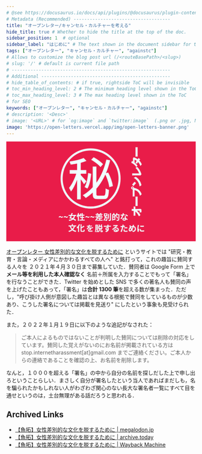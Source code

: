 ```yaml
---
# @see https://docusaurus.io/docs/api/plugins/@docusaurus/plugin-content-docs#markdown-front-matter
# Metadata (Recommended) ------------------------------------
title: "オープンレター/キャンセル・カルチャーを考える"
hide_title: true # Whether to hide the title at the top of the doc.
sidebar_position: 1  # optional
sidebar_label: "はじめに" # The text shown in the document sidebar for this document
tags: ["オープンレター", "キャンセル・カルチャー", "againstc"]
# Allows to customize the blog post url (/<routeBasePath>/<slug>)
# slug: '/' # default is current file path
# -----------------------------------------------------------
# Additional ------------------------------------------------
# hide_table_of_contents: # if true, rightside ToC will be invisible
# toc_min_heading_level: 2 # The minimum heading level shown in the ToC
# toc_max_heading_level: 3 # The max heading level shown in the ToC
# for SEO
keywords: ["オープンレター", "キャンセル・カルチャー", "againstc"]
# description: '<Desc>'
# image: '<URL>' # for `og:image` and `twitter:image`  (.png or .jpg, NOT .svg)
image: 'https://open-letters.vercel.app/img/open-letters-banner.png'
---
```


[![オープンレター 女性差別的な文化を脱するために](/img/open-letters-banner.png)](https://sites.google.com:443/view/againstm/home)

[オープンレター 女性差別的な文化を脱するために](https://sites.google.com/view/againstm/home) というサイトでは "研究・教育・言論・メディアにかかわるすべての人へ" と銘打って，これの趣旨に賛同する人々を ２０２１年４月３０日まで募集していた．賛同者は Google Form 上で **メール等を利用した本人確認なく** 名前＋所属を入力することでもって「署名」を行なうことができた．Twitter を始めとした SNS で多くの著名人も賛同の声を上げたこともあって，「署名」は**合計 1300 筆**を超える数が集まった．ただし，"呼び掛け人側が意図した趣旨とは異なる根拠で賛同をしているものが少数あり、こうした署名については掲載を見送り" にしたという事象も見受けられた．

また，２０２２年１月１９日に以下のような追記がなされた：

> ご本人によるものではないことが判明した賛同については削除の対応をしています。賛同した覚えがないのにお名前が掲載されている方は stop.internetharassment[at]gmail.com までご連絡ください。ご本人からの連絡であることを確認の上、お名前を削除します。

なんと，１０００を超える「署名」の中から自分の名前を探しだした上で申し出ろということらしい．まさしく自分が署名したという当人であればまだしも，名を騙られたかもしれない人がわざわざ関心のない長大な署名者一覧にすべて目を通せというのは，土台無理がある話だろうと思われる．

## Archived Links

- [【魚拓】女性差別的な文化を脱するために | megalodon.jp](https://megalodon.jp/2022-0203-2250-47/https://sites.google.com:443/view/againstm/home)
- [【魚拓】女性差別的な文化を脱するために | archive.today](https://archive.is/jUbT7)
- [【魚拓】女性差別的な文化を脱するために | Wayback Machine](https://web.archive.org/web/*/https://sites.google.com/view/againstm/home)
